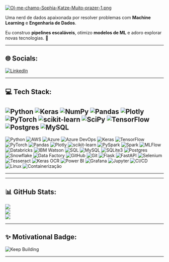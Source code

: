 [![Ol-me-chamo-Sophia-Katze-Muito-prazer-1.png](https://i.postimg.cc/5y7zVkTq/Ol-me-chamo-Sophia-Katze-Muito-prazer-1.png)](https://postimg.cc/0KSjGZ8b)

Uma nerd de dados apaixonada por resolver problemas com **Machine Learning** e **Engenharia de Dados**.

Eu construo **pipelines escaláveis**, otimizo **modelos de ML** e adoro explorar novas tecnologias. 🚀

---

## 🌐 **Socials**:
[![LinkedIn](https://img.shields.io/badge/LinkedIn-ff00ff?style=for-the-badge&logo=linkedin&logoColor=00ffff&labelColor=050a30)](https://www.linkedin.com/in/sophia-katze/) 

---

## 💻 **Tech Stack**:
![Python](https://img.shields.io/badge/Python-050a30?style=for-the-badge&logo=python&logoColor=ffdd54) 
![Keras](https://img.shields.io/badge/Keras-050a30?style=for-the-badge&logo=keras&logoColor=ff00ff) 
![NumPy](https://img.shields.io/badge/NumPy-050a30?style=for-the-badge&logo=numpy&logoColor=00ffff) 
![Pandas](https://img.shields.io/badge/Pandas-050a30?style=for-the-badge&logo=pandas&logoColor=ff00ff) 
![Plotly](https://img.shields.io/badge/Plotly-050a30?style=for-the-badge&logo=plotly&logoColor=00ffff) 
![PyTorch](https://img.shields.io/badge/PyTorch-050a30?style=for-the-badge&logo=pytorch&logoColor=ff00ff) 
![scikit-learn](https://img.shields.io/badge/scikit--learn-050a30?style=for-the-badge&logo=scikit-learn&logoColor=ffdd54) 
![SciPy](https://img.shields.io/badge/SciPy-050a30?style=for-the-badge&logo=scipy&logoColor=00ffff) 
![TensorFlow](https://img.shields.io/badge/TensorFlow-050a30?style=for-the-badge&logo=tensorflow&logoColor=ff6f00) 
![Postgres](https://img.shields.io/badge/Postgres-050a30?style=for-the-badge&logo=postgresql&logoColor=00ffff) 
![MySQL](https://img.shields.io/badge/MySQL-050a30?style=for-the-badge&logo=mysql&logoColor=ff00ff)
------------------
![Python](https://img.shields.io/badge/Python-050a30?style=for-the-badge&logo=python&logoColor=ffdd54) 
![AWS](https://img.shields.io/badge/AWS-050a30?style=for-the-badge&logo=amazon-aws&logoColor=ff9900)
![Azure](https://img.shields.io/badge/Azure-050a30?style=for-the-badge&logo=azure&logoColor=00ffff) 
![Azure DevOps](https://img.shields.io/badge/Azure%20DevOps-050a30?style=for-the-badge&logo=azuredevops&logoColor=00ffff)
![Keras](https://img.shields.io/badge/Keras-050a30?style=for-the-badge&logo=keras&logoColor=ff00ff) 
![TensorFlow](https://img.shields.io/badge/TensorFlow-050a30?style=for-the-badge&logo=tensorflow&logoColor=ff6f00) 
![PyTorch](https://img.shields.io/badge/PyTorch-050a30?style=for-the-badge&logo=pytorch&logoColor=ff00ff) 
![Pandas](https://img.shields.io/badge/Pandas-050a30?style=for-the-badge&logo=pandas&logoColor=ff00ff) 
![Plotly](https://img.shields.io/badge/Plotly-050a30?style=for-the-badge&logo=plotly&logoColor=00ffff) 
![scikit-learn](https://img.shields.io/badge/scikit--learn-050a30?style=for-the-badge&logo=scikit-learn&logoColor=ffdd54) 
![PySpark](https://img.shields.io/badge/PySpark-050a30?style=for-the-badge&logo=apache-spark&logoColor=ff00ff)
![Spark](https://img.shields.io/badge/Spark-050a30?style=for-the-badge&logo=apache-spark&logoColor=ff6f00)
![MLFlow](https://img.shields.io/badge/MLFlow-050a30?style=for-the-badge&logo=mlflow&logoColor=ff00ff)
![Databricks](https://img.shields.io/badge/Azure%20Databricks-050a30?style=for-the-badge&logo=databricks&logoColor=ff9900)
![IBM Watson](https://img.shields.io/badge/IBM%20Watson-050a30?style=for-the-badge&logo=ibm&logoColor=ff6f00) 
![SQL](https://img.shields.io/badge/SQL-050a30?style=for-the-badge&logo=sqlite&logoColor=00ffff)
![MySQL](https://img.shields.io/badge/MySQL-050a30?style=for-the-badge&logo=mysql&logoColor=ff00ff)
![SQLite3](https://img.shields.io/badge/SQLite3-050a30?style=for-the-badge&logo=sqlite&logoColor=ff9900)
![Postgres](https://img.shields.io/badge/Postgres-050a30?style=for-the-badge&logo=postgresql&logoColor=00ffff) 
![Snowflake](https://img.shields.io/badge/Snowflake-050a30?style=for-the-badge&logo=snowflake&logoColor=00ffff) 
![Data Factory](https://img.shields.io/badge/Azure%20Data%20Factory-050a30?style=for-the-badge&logo=azuredatafactory&logoColor=ff00ff)
![GitHub](https://img.shields.io/badge/GitHub-050a30?style=for-the-badge&logo=github&logoColor=00ffff)
![Git](https://img.shields.io/badge/Git-050a30?style=for-the-badge&logo=git&logoColor=ff9900)
![Flask](https://img.shields.io/badge/Flask-050a30?style=for-the-badge&logo=flask&logoColor=ff00ff)
![FastAPI](https://img.shields.io/badge/FastAPI-050a30?style=for-the-badge&logo=fastapi&logoColor=ff9900)
![Selenium](https://img.shields.io/badge/Selenium-050a30?style=for-the-badge&logo=selenium&logoColor=00ffff)
![Tesseract](https://img.shields.io/badge/Tesseract-050a30?style=for-the-badge&logo=tesseract&logoColor=00ffff) 
![Keras OCR](https://img.shields.io/badge/Keras%20OCR-050a30?style=for-the-badge&logo=keras&logoColor=ff6f00) 
![Power BI](https://img.shields.io/badge/Power%20BI-050a30?style=for-the-badge&logo=powerbi&logoColor=00ffff) 
![Grafana](https://img.shields.io/badge/Grafana-050a30?style=for-the-badge&logo=grafana&logoColor=ff00ff) 
![Jupyter](https://img.shields.io/badge/Jupyter-050a30?style=for-the-badge&logo=jupyter&logoColor=ff6f00) 
![CI/CD](https://img.shields.io/badge/CI/CD-050a30?style=for-the-badge&logo=githubactions&logoColor=00ffff) 
![Linux](https://img.shields.io/badge/Linux-050a30?style=for-the-badge&logo=linux&logoColor=ff6f00) 
![Containerização](https://img.shields.io/badge/Containerização-050a30?style=for-the-badge&logo=docker&logoColor=00ffff) 

---

---

## 📊 **GitHub Stats**:
![](https://github-readme-stats.vercel.app/api?username=sophia-katze&theme=default&hide_border=false&include_all_commits=true&count_private=false&bg_color=050a30&title_color=ff00ff&text_color=00ffff&icon_color=87CEEB)<br/>
![](https://github-readme-streak-stats.herokuapp.com/?user=sophia-katze&theme=default&hide_border=false&background=050a30&stroke=ff00ff&ring=87CEEB&fire=ff00ff&currStreakNum=00ffff&sideNums=87CEEB&currStreakLabel=ff00ff&sideLabels=00ffff&dates=87CEEB)<br/>
![](https://github-readme-stats.vercel.app/api/top-langs/?username=sophia-katze&theme=default&hide_border=false&include_all_commits=true&count_private=false&layout=compact&bg_color=050a30&title_color=ff00ff&text_color=00ffff&icon_color=87CEEB)

---

## ✨ **Motivational Badge**:
![Keep Building](https://img.shields.io/badge/Keep%20Building!-ff00ff?style=for-the-badge&logo=github&logoColor=00ffff&labelColor=050a30)

---
